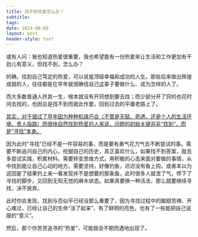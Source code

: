 ```yaml
---
title: 找不到热爱怎么办？
subtitle: 
tags: 
date: 2024-08-09
layout: post
header-style: text
---
```



或有人问：我也知道热爱很重要，我也希望能有一份热爱来让生活和工作更加有干劲儿有意义，但找不到，怎么办？

的确，找到自己笃定的热爱，可以说是顶级幸福和成功的人生。那些后来做出辉煌成就的人，往往都是在早年就很确信自己这辈子要做什么、成为怎样的人了。

而大多数普通人终其一生，根本就没有开窍想到要去找；而少部分开了窍的也花时间去找的，也因总是找不到而就此作罢，回到过去的平庸老路上了。

<u>其实，对于错过了早年因为种种机缘巧合（不管是天赋、奇遇，还是个人的生活环境、贵人指路）而很快自然找到热爱的人来说，问题的初始关键并非“找到”，而是“寻找”本身。</u>

因为此时“寻找”已经不是一件容易的事，而是要有勇气花力气去不断尝试的事。需要不断追问自己的内心，挖掘自己的历史，真正喜欢什么，如果找不到答案，就去多尝试实践，积累材料。需要转变思维方式，用积极的心态来面对要做的事情，从中找到能让自己心动的地方。需要坚持，好像钓鱼，迟迟没有鱼上钩，或者本以为这回是了结果钓上来一看发现并不是想要的那条鱼，此时很多人就泄了气，停下了寻找的脚步，又回到无知无觉的麻木状态。如果真要换一种活法，那么就要继续寻找，决不放弃。

此时你会发现，找到与否似乎已经没那么重要了，因为寻找过程中的酸甜苦辣、开心难过，已经让自己的生命“活了起来”，有了鲜明的亮色，也有了一些能把自己说服的“意义”。

然后，那个你苦苦追寻的“热爱”，可能就会不期而遇地出现了。